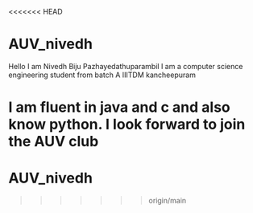 <<<<<<< HEAD
# AUV_nivedh

Hello I am Nivedh Biju Pazhayedathuparambil
I am a computer science engineering student from batch A IIITDM kancheepuram

I am fluent in java and c and also know python. I look forward to join the AUV club
=======
# AUV_nivedh
>>>>>>> origin/main

